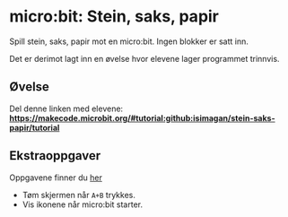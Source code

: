 # micro:bit: Stein, saks, papir
Spill stein, saks, papir mot en micro:bit. Ingen blokker er satt inn.

Det er derimot lagt inn en øvelse hvor elevene lager programmet trinnvis.

## Øvelse
Del denne linken med elevene: **https://makecode.microbit.org/#tutorial:github:isimagan/stein-saks-papir/tutorial**

## Ekstraoppgaver
Oppgavene finner du [her](/stein-saks-papir/ekstraoppgaver)
* Tøm skjermen når ``A+B`` trykkes.
* Vis ikonene når micro:bit starter.
